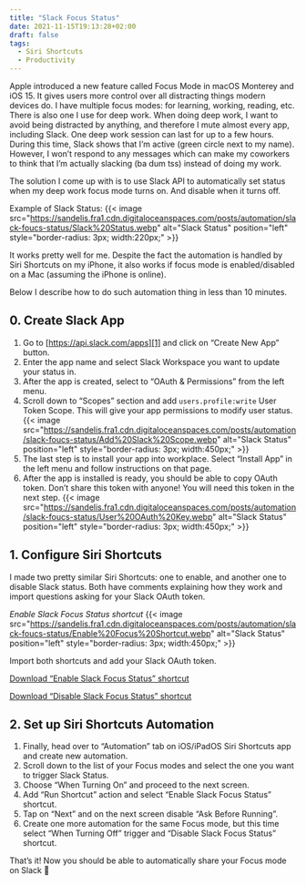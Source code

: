```yaml
---
title: "Slack Focus Status"
date: 2021-11-15T19:13:28+02:00
draft: false
tags:
  - Siri Shortcuts
  - Productivity
---
```


Apple introduced a new feature called Focus Mode in macOS Monterey and iOS 15. It gives users more control over all distracting things modern devices do. I have multiple focus modes: for learning, working, reading, etc. There is also one I use for deep work. When doing deep work, I want to avoid being distracted by anything, and therefore I mute almost every app, including Slack. One deep work session can last for up to a few hours. During this time, Slack shows that I’m active (green circle next to my name). However, I won’t respond to any messages which can make my coworkers to think that I’m actually slacking (ba dum tss) instead of doing my work.

The solution I come up with is to use Slack API to automatically set status when my deep work focus mode turns on. And disable when it turns off.

Example of Slack Status:
{{< image src="https://sandelis.fra1.cdn.digitaloceanspaces.com/posts/automation/slack-foucs-status/Slack%20Status.webp" alt="Slack Status" position="left" style="border-radius: 3px; width:220px;" >}}

It works pretty well for me. Despite the fact the automation is handled by Siri Shortcuts on my iPhone, it also works if focus mode is enabled/disabled on a Mac (assuming the iPhone is online).

Below I describe how to do such automation thing in less than 10 minutes. 

## 0. Create Slack App
1. Go to [https://api.slack.com/apps][1] and click on “Create New App” button.
1. Enter the app name and select Slack Workspace you want to update your status in.
2. After the app is created, select to “OAuth & Permissions” from the left menu.
3. Scroll down to “Scopes” section and add `users.profile:write` User Token Scope. This will give your app permissions to modify user status.
	{{< image src="https://sandelis.fra1.cdn.digitaloceanspaces.com/posts/automation/slack-foucs-status/Add%20Slack%20Scope.webp" alt="Slack Status" position="left" style="border-radius: 3px; width:450px;" >}}
4. The last step is to install your app into workplace. Select “Install App” in the left menu and follow instructions on that page. 
5. After the app is installed is ready, you should be able to copy OAuth token. Don’t share this token with anyone! You will need this token in the next step.
	{{< image src="https://sandelis.fra1.cdn.digitaloceanspaces.com/posts/automation/slack-foucs-status/User%20OAuth%20Key.webp" alt="Slack Status" position="left" style="border-radius: 3px; width:450px;" >}}
## 1. Configure Siri Shortcuts
I made two pretty similar Siri Shortcuts: one to enable, and another one to disable Slack status. Both have comments explaining how they work and import questions asking for your Slack OAuth token.

_Enable Slack Focus Status shortcut_
	{{< image src="https://sandelis.fra1.cdn.digitaloceanspaces.com/posts/automation/slack-foucs-status/Enable%20Focus%20Shortcut.webp" alt="Slack Status" position="left" style="border-radius: 3px; width:450px;" >}}

Import both shortcuts and add your Slack OAuth token.

[Download “Enable Slack Focus Status” shortcut][2]

[Download “Disable Slack Focus Status” shortcut][3]

## 2. Set up Siri Shortcuts Automation
1. Finally, head over to “Automation” tab on iOS/iPadOS Siri Shortcuts app and create new automation.
1. Scroll down to the list of your Focus modes and select the one you want to trigger Slack Status.
2. Choose “When Turning On” and proceed to the next screen.
3. Add “Run Shortcut” action and select “Enable Slack Focus Status” shortcut.
4. Tap on “Next” and on the next screen disable “Ask Before Running”.
5. Create one more automation for the same Focus mode, but this time select “When Turning Off” trigger and “Disable Slack Focus Status” shortcut.

That’s it! Now you should be able to automatically share your Focus mode on Slack 🙂

[1]:	https://api.slack.com/apps
[2]:	https://www.icloud.com/shortcuts/9b84437fcf794aa890dec998723b5fe2
[3]:	https://www.icloud.com/shortcuts/216dba009f3249949222a17cb3b257b2

